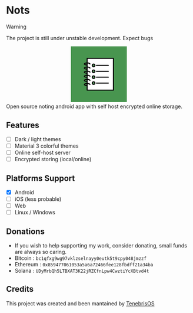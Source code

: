 # Nots
> [!WARNING]
> The project is still under unstable development. Expect bugs
<div align="center">
<img src=".github/assets/logo.jpg" style="width:30%;">
</div>
Open source noting android app with self host encrypted online storage.

## Features
- [ ] Dark / light themes
- [ ] Material 3 colorful themes
- [ ] Online self-host server
- [ ] Encrypted storing (local/online)

## Platforms Support
- [x] Android
- [ ] iOS (less probable)
- [ ] Web
- [ ] Linux / Windows

## Donations
- If you wish to help supporting my work, consider donating, small funds are always so caring.
- Bitcoin : ```bc1qfxg9wg97vklzselnayy0eutk5t9cpy048jmzzf```
- Ethereum : ```0x859477061053a5a6a72466fee128fbdff21a34ba```
- Solana : ```UDyMrbQh5LTBXAT3K22jRZCfnLpw4CwztiYcXBtvd4t```
  
## Credits
This project was created and been mantained by [TenebrisOS](https://github.com/TenebrisOS)
